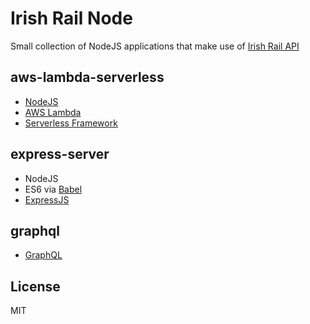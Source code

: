 # Irish Rail Node

Small collection of NodeJS applications that make use of [Irish Rail API](http://api.irishrail.ie/realtime/)

## aws-lambda-serverless
* [NodeJS](https://nodejs.org/en/)
* [AWS Lambda](https://aws.amazon.com/lambda/)
* [Serverless Framework](https://serverless.com/) 

## express-server
* NodeJS
* ES6 via [Babel](https://babeljs.io/)
* [ExpressJS](https://expressjs.com/)

## graphql
* [GraphQL](http://graphql.org/)


## License
MIT
